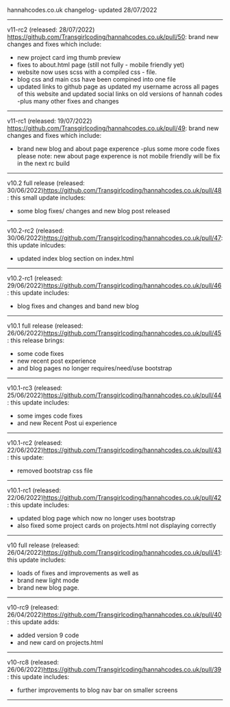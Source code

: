 hannahcodes.co.uk changelog- updated 28/07/2022







-------------------------------------------
v11-rc2 (released: 28/07/2022) https://github.com/Transgirlcoding/hannahcodes.co.uk/pull/50:
brand new changes and fixes which include:
- new project card img thumb preview
- fixes to about.html page (still not fully - mobile friendly yet)
- website now uses scss with a compiled css - file.
- blog css and main css have been compined into one file
- updated links to github page as updated my username across all pages of this website and updated social links on old versions of hannah codes
-plus many other fixes and changes

----------------------------------
v11-rc1 (released: 19/07/2022) https://github.com/Transgirlcoding/hannahcodes.co.uk/pull/49:
brand new changes and fixes which include: 
- brand new blog and about page experence
-plus some more code fixes 
please note: new about page experence is not mobile friendly will be fix in the next rc build
-------------------------------------
v10.2 full release (released: 30/06/2022)https://github.com/Transgirlcoding/hannahcodes.co.uk/pull/48:
this small update includes: 
- some blog fixes/ changes and new blog post released
---------------------------------------
v10.2-rc2 (released: 30/06/2022)https://github.com/Transgirlcoding/hannahcodes.co.uk/pull/47:
this update inlcudes:
- updated index blog section on index.html
-------------------------------------------
v10.2-rc1 (released: 29/06/2022)https://github.com/Transgirlcoding/hannahcodes.co.uk/pull/46:
this update includes:
- blog fixes and changes and band new blog
--------------------------------------------
v10.1 full release (released: 26/06/2022)https://github.com/Transgirlcoding/hannahcodes.co.uk/pull/45:
this release brings:
- some code fixes
- new recent post experience 
- and blog pages no longer requires/need/use bootstrap
-------------------------------------------
v10.1-rc3 (released: 25/06/2022)https://github.com/Transgirlcoding/hannahcodes.co.uk/pull/44:
this update includes:
- some imges code fixes 
- and new Recent Post ui experience
--------------------------------------------
v10.1-rc2 (released: 22/06/2022)https://github.com/Transgirlcoding/hannahcodes.co.uk/pull/43:
this update: 
- removed bootstrap css file
--------------------------------------------
v10.1-rc1 (released: 22/06/2022)https://github.com/Transgirlcoding/hannahcodes.co.uk/pull/42:
this update includes:
- updated blog page which now no longer uses bootstrap 
- also fixed some project cards on projects.html not displaying correctly
--------------------------------------------
v10 full release (released: 26/04/2022)https://github.com/Transgirlcoding/hannahcodes.co.uk/pull/41:
this update includes:
- loads of fixes and improvements as well as
- brand new light mode
- brand new blog page.
--------------------------------------------
v10-rc9 (released: 26/04/2022)https://github.com/Transgirlcoding/hannahcodes.co.uk/pull/40:
this update adds: 
- added version 9 code 
- and new card on projects.html
--------------------------------------------
v10-rc8 (released: 26/06/2022)https://github.com/Transgirlcoding/hannahcodes.co.uk/pull/39:
this update includes:
- further improvements to blog nav bar on smaller screens
--------------------------------------------
